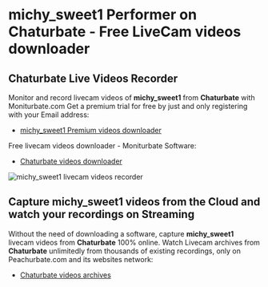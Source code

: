 # michy_sweet1 Performer on Chaturbate - Free LiveCam videos downloader

## Chaturbate Live Videos Recorder

Monitor and record livecam videos of **michy_sweet1** from **Chaturbate** with Moniturbate.com
Get a premium trial for free by just and only registering with your Email address:
* [michy_sweet1 Premium videos downloader](https://moniturbate.com/request-demo-licence-key.html)

Free livecam videos downloader - Moniturbate Software:
* [Chaturbate videos downloader](https://moniturbate.com/moniturbate-download-software.html)

![michy_sweet1 livecam videos recorder](https://peachurnet.com/templates/moniturbate-software.png)


## Capture michy_sweet1 videos from the Cloud and watch your recordings on Streaming

Without the need of downloading a software, capture **michy_sweet1** livecam videos from **Chaturbate** 100% online.
Watch Livecam archives from **Chaturbate** unlimitedly from thousands of existing recordings, only on Peachurbate.com and its websites network:
* [Chaturbate videos archives](https://peachurnet.com/)
